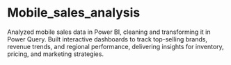 # Mobile_sales_analysis
Analyzed mobile sales data in Power BI, cleaning and transforming it in Power Query. Built interactive dashboards to track top-selling brands, revenue trends, and regional performance, delivering insights for inventory, pricing, and marketing strategies.
